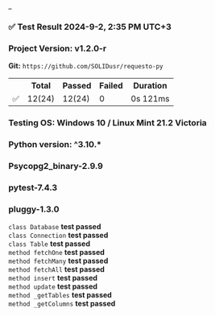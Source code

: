 
_<h3>✅ Test Result 2024-9-2, 2:35 PM UTC+3</h3>

<h3> Project Version: v1.2.0-r </h3>


<table>
<p><strong>Git:</strong> <code>https://github.com/SOLIDusr/requesto-py</code></p>

<tr>
  <th>&nbsp;</th>
  <th>Total</th>
  <th>Passed</th>
  <th>Failed</th>
  <th>Duration</th>
</tr>
<tr>
  <td>✅</td>
  <td>12(24)</td>
  <td>12(24)</td>
  <td>0</td>
  <td>0s 121ms</td>
</tr>
</table>

### Testing OS: Windows 10 / Linux Mint 21.2 Victoria <br>
### Python version: ^3.10.* <br>
### Psycopg2_binary-2.9.9
### pytest-7.4.3 <br> 
### pluggy-1.3.0 <br>

`class Database` **test passed** <br>
`class Connection` **test passed** <br>
`class Table` **test passed** <br>
`method fetchOne` **test passed** <br>
`method fetchMany` **test passed** <br>
`method fetchAll` **test passed** <br>
`method insert` **test passed** <br>
`method update` **test passed** <br>
`method _getTables` **test passed** <br>
`method _getColumns` **test passed** <br>

